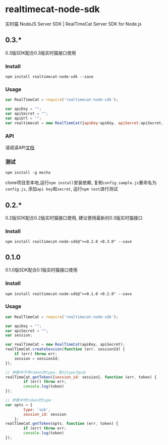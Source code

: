 # realtimecat-node-sdk
实时猫 NodeJS Server SDK | RealTimeCat Server SDK for Node.js

## 0.3.*

0.3版SDK配合0.3版实时猫接口使用

### Install

`npm install realtimecat-node-sdk --save`

### Usage

```javascript
var RealTimeCat = require('realtimecat-node-sdk');

var apiKey = "";
var apiSecret = "";
var apiUrl = "";
var realtimecat = new RealTimeCat({apiKey:apiKey, apiSecret:apiSecret, apiUrl: apiUrl});
```

### API

请阅读API[文档](docs/API.md)

### 测试

`npm install -g mocha`

clone项目至本地,运行`npm install`安装依赖, 复制`config.sample.js`重命名为`config.js`,
添加`api key`和`secret`, 运行`npm test`进行测试

## 0.2.*

0.2版SDK配合0.2版实时猫接口使用, 建议使用最新的0.3版实时猫接口

### Install

`npm install realtimecat-node-sdk@">=0.2.0 <0.3.0" --save`

## 0.1.0

0.1.0版SDK配合0.1版实时猫接口使用

### Install

`npm install realtimecat-node-sdk@">=0.1.0 <0.2.0" --save`

### Usage

```javascript
var RealTimeCat = require('realtimecat-node-sdk');

var apiKey = "";
var apiSecret = "";
var session;

var realTimeCat = new RealTimeCat(apiKey, apiSecret);
realTimeCat.createSession(function (err, sessionId) {
    if (err) throw err;
    session = sessionId;
});

// 参数中不传token的type，默认type为pub
realTimeCat.getToken({session_id: session}, function (err, token) {
        if (err) throw err;
        console.log(token)
});

// 参数中传token的type
var opts = {
        type: 'sub',
        session_id: session
    };
realTimeCat.getToken(opts, function (err, token) {
        if (err) throw err;
        console.log(token)
});
```


